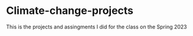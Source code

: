# Climate-change-projects

This is the projects and assingments I did for the class on the Spring 2023
